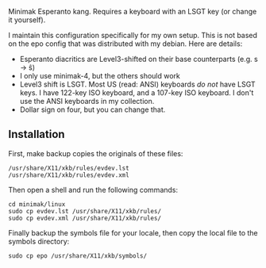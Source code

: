 Minimak Esperanto kang. Requires a keyboard with an LSGT key (or change it yourself).

I maintain this configuration specifically for my own setup. This is not based on the epo config that was distributed with my debian.
Here are details:

* Esperanto diacritics are Level3-shifted on their base counterparts (e.g. s -> ŝ)
* I only use minimak-4, but the others should work
* Level3 shift is LSGT. Most US (read: ANSI) keyboards _do not_ have LSGT keys. I have 122-key ISO keyboard, and a 107-key ISO keyboard. I don't use the ANSI keyboards in my collection.
* Dollar sign on four, but you can change that.

Installation
------------

First, make backup copies the originals of these files:

~~~
/usr/share/X11/xkb/rules/evdev.lst
/usr/share/X11/xkb/rules/evdev.xml
~~~

Then open a shell and run the following commands:

~~~
cd minimak/linux
sudo cp evdev.lst /usr/share/X11/xkb/rules/
sudo cp evdev.xml /usr/share/X11/xkb/rules/
~~~

Finally backup the symbols file for your locale, then
copy the local file to the symbols directory:

~~~
sudo cp epo /usr/share/X11/xkb/symbols/
~~~

